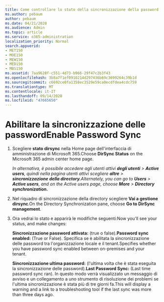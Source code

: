 ```yaml
---
title: Come controllare lo stato della sincronizzazione della password
ms.author: pebaum
author: pebaum
ms.date: 04/21/2020
ms.audience: Admin
ms.topic: article
ms.service: o365-administration
localization_priority: Normal
search.appverid:
- MET150
- MOE150
- MEW150
- MED150
- MBS150
ms.assetid: 7aa9628f-c551-4d73-b966-29f47c2b3f43
ms.openlocfilehash: 3b8a7f1ef0910214d297436b69c3699264c39b1d
ms.sourcegitcommit: c6692ce0fa1358ec3529e59ca0ecdfdea4cdc759
ms.translationtype: MT
ms.contentlocale: it-IT
ms.lasthandoff: 09/14/2020
ms.locfileid: "47665650"
---
```

# <a name="enable-password-sync"></a><span data-ttu-id="1d727-102">Abilitare la sincronizzazione delle password</span><span class="sxs-lookup"><span data-stu-id="1d727-102">Enable Password Sync</span></span>

1.  <span data-ttu-id="1d727-103">Scegliere **stato dirsync** nella Home page dell'interfaccia di amministrazione di Microsoft 365.</span><span class="sxs-lookup"><span data-stu-id="1d727-103">Choose **DirSync Status** on the Microsoft 365 admin center home page.</span></span> 
    
     <span data-ttu-id="1d727-104">*In alternativa, è possibile accedere agli utenti attivi **degli utenti** \> **Active users**, quindi nella pagina utenti attivi scegliere **altre** \> **sincronizzazione della directory.***</span><span class="sxs-lookup"><span data-stu-id="1d727-104">*Alternately, you can go to **Users** \> **Active users**, and on the Active users page, choose **More** \> **Directory synchronization.***</span></span> 
    
2. <span data-ttu-id="1d727-105">Nel riquadro di sincronizzazione della directory scegliere **Vai a gestione dirsync**.</span><span class="sxs-lookup"><span data-stu-id="1d727-105">On the Directory Synchronization pane, choose **Go to DirSync management**.</span></span> 
    
3. <span data-ttu-id="1d727-106">Ora vedrai lo stato e apparirà le modifiche seguenti:</span><span class="sxs-lookup"><span data-stu-id="1d727-106">Now you'll see your status, and make changes:</span></span>
    
    <span data-ttu-id="1d727-107">**Sincronizzazione password attivata:** (true o false).</span><span class="sxs-lookup"><span data-stu-id="1d727-107">**Password sync enabled:** (True or False).</span></span> <span data-ttu-id="1d727-108">Specifica se è abilitata la sincronizzazione delle password tra l'organizzazione locale e il tenant.</span><span class="sxs-lookup"><span data-stu-id="1d727-108">Specifies whether you have password sync enabled between on-premises and your tenant.</span></span> 
    
    <span data-ttu-id="1d727-109">**Sincronizzazione ultima password:** (l'ultima volta che è stata eseguita la sincronizzazione delle password).</span><span class="sxs-lookup"><span data-stu-id="1d727-109">**Last Password Sync:** (Last time password sync ran).</span></span> <span data-ttu-id="1d727-110">In questo modo verrà visualizzato un messaggio di avviso e un collegamento a uno strumento di risoluzione dei problemi se l'ultima sincronizzazione è stata più di tre giorni fa.</span><span class="sxs-lookup"><span data-stu-id="1d727-110">This will display a warning and a link to a troubleshooting tool if the last sync was more than three days ago.</span></span> 
    


